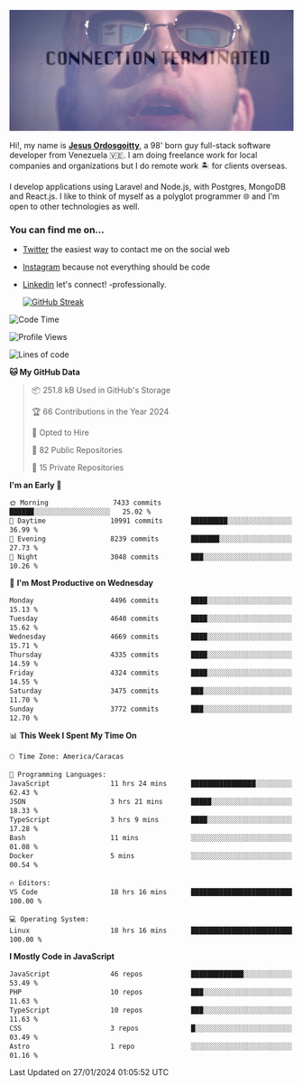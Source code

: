 ![hackers movie reference](./disconnected.jpg)

Hi!, my name is [**Jesus Ordosgoitty**](https://jodaz.dev), a 98' born guy full-stack software developer from Venezuela 🇻🇪. I am doing freelance work for local companies and organizations but I do remote work 🏝️ for clients overseas. 

I develop applications using Laravel and Node.js, with Postgres, MongoDB and React.js. I like to think of myself as a polyglot programmer 🌐 and I'm open to other technologies as well.

### You can find me on...

- [Twitter](https://twitter.com/jodaz_) the easiest way to contact me on the social web
- [Instagram](https://instagram.com/jodaz_) because not everything should be code
- [Linkedin](https://linkedin.com/in/jodaz) let's connect! -professionally.


    [![GitHub Streak](https://streak-stats.demolab.com?user=jodaz&theme=tokyonight)](https://git.io/streak-stats)

<!--START_SECTION:waka-->
![Code Time](http://img.shields.io/badge/Code%20Time-4%2C590%20hrs%2029%20mins-blue)

![Profile Views](http://img.shields.io/badge/Profile%20Views-0-blue)

![Lines of code](https://img.shields.io/badge/From%20Hello%20World%20I%27ve%20Written-83.3%20million%20lines%20of%20code-blue)

**🐱 My GitHub Data** 

> 📦 251.8 kB Used in GitHub's Storage 
 > 
> 🏆 66 Contributions in the Year 2024
 > 
> 💼 Opted to Hire
 > 
> 📜 82 Public Repositories 
 > 
> 🔑 15 Private Repositories 
 > 
**I'm an Early 🐤** 

```text
🌞 Morning                7433 commits        ██████░░░░░░░░░░░░░░░░░░░   25.02 % 
🌆 Daytime                10991 commits       █████████░░░░░░░░░░░░░░░░   36.99 % 
🌃 Evening                8239 commits        ███████░░░░░░░░░░░░░░░░░░   27.73 % 
🌙 Night                  3048 commits        ███░░░░░░░░░░░░░░░░░░░░░░   10.26 % 
```
📅 **I'm Most Productive on Wednesday** 

```text
Monday                   4496 commits        ████░░░░░░░░░░░░░░░░░░░░░   15.13 % 
Tuesday                  4640 commits        ████░░░░░░░░░░░░░░░░░░░░░   15.62 % 
Wednesday                4669 commits        ████░░░░░░░░░░░░░░░░░░░░░   15.71 % 
Thursday                 4335 commits        ████░░░░░░░░░░░░░░░░░░░░░   14.59 % 
Friday                   4324 commits        ████░░░░░░░░░░░░░░░░░░░░░   14.55 % 
Saturday                 3475 commits        ███░░░░░░░░░░░░░░░░░░░░░░   11.70 % 
Sunday                   3772 commits        ███░░░░░░░░░░░░░░░░░░░░░░   12.70 % 
```


📊 **This Week I Spent My Time On** 

```text
🕑︎ Time Zone: America/Caracas

💬 Programming Languages: 
JavaScript               11 hrs 24 mins      ████████████████░░░░░░░░░   62.43 % 
JSON                     3 hrs 21 mins       █████░░░░░░░░░░░░░░░░░░░░   18.33 % 
TypeScript               3 hrs 9 mins        ████░░░░░░░░░░░░░░░░░░░░░   17.28 % 
Bash                     11 mins             ░░░░░░░░░░░░░░░░░░░░░░░░░   01.08 % 
Docker                   5 mins              ░░░░░░░░░░░░░░░░░░░░░░░░░   00.54 % 

🔥 Editors: 
VS Code                  18 hrs 16 mins      █████████████████████████   100.00 % 

💻 Operating System: 
Linux                    18 hrs 16 mins      █████████████████████████   100.00 % 
```

**I Mostly Code in JavaScript** 

```text
JavaScript               46 repos            █████████████░░░░░░░░░░░░   53.49 % 
PHP                      10 repos            ███░░░░░░░░░░░░░░░░░░░░░░   11.63 % 
TypeScript               10 repos            ███░░░░░░░░░░░░░░░░░░░░░░   11.63 % 
CSS                      3 repos             █░░░░░░░░░░░░░░░░░░░░░░░░   03.49 % 
Astro                    1 repo              ░░░░░░░░░░░░░░░░░░░░░░░░░   01.16 % 
```




 Last Updated on 27/01/2024 01:05:52 UTC
<!--END_SECTION:waka-->

